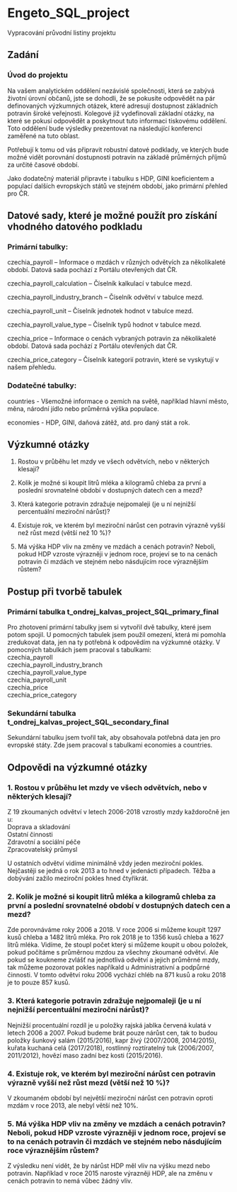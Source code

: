 # Engeto_SQL_project

Vypracování průvodní listiny projektu

## Zadání

### Úvod do projektu
Na vašem analytickém oddělení nezávislé společnosti, která se zabývá životní úrovní občanů, jste se dohodli, že se pokusíte odpovědět na pár definovaných výzkumných otázek, které adresují dostupnost základních potravin široké veřejnosti. Kolegové již vydefinovali základní otázky, na které se pokusí odpovědět a poskytnout tuto informaci tiskovému oddělení. Toto oddělení bude výsledky prezentovat na následující konferenci zaměřené na tuto oblast.

Potřebují k tomu od vás připravit robustní datové podklady, ve kterých bude možné vidět porovnání dostupnosti potravin na základě průměrných příjmů za určité časové období.

Jako dodatečný materiál připravte i tabulku s HDP, GINI koeficientem a populací dalších evropských států ve stejném období, jako primární přehled pro ČR.

## Datové sady, které je možné použít pro získání vhodného datového podkladu

### Primární tabulky:
czechia_payroll – Informace o mzdách v různých odvětvích za několikaleté období. Datová sada pochází z Portálu otevřených dat ČR.

czechia_payroll_calculation – Číselník kalkulací v tabulce mezd.

czechia_payroll_industry_branch – Číselník odvětví v tabulce mezd.

czechia_payroll_unit – Číselník jednotek hodnot v tabulce mezd.

czechia_payroll_value_type – Číselník typů hodnot v tabulce mezd.

czechia_price – Informace o cenách vybraných potravin za několikaleté období. Datová sada pochází z Portálu otevřených dat ČR.

czechia_price_category – Číselník kategorií potravin, které se vyskytují v našem přehledu.

### Dodatečné tabulky:
countries - Všemožné informace o zemích na světě, například hlavní město, měna, národní jídlo nebo průměrná výška populace.

economies - HDP, GINI, daňová zátěž, atd. pro daný stát a rok.

## Výzkumné otázky
1) Rostou v průběhu let mzdy ve všech odvětvích, nebo v některých klesají?

2) Kolik je možné si koupit litrů mléka a kilogramů chleba za první a poslední srovnatelné období v dostupných datech cen a mezd?

3) Která kategorie potravin zdražuje nejpomaleji (je u ní nejnižší percentuální meziroční nárůst)?

4) Existuje rok, ve kterém byl meziroční nárůst cen potravin výrazně vyšší než růst mezd (větší než 10 %)?

5) Má výška HDP vliv na změny ve mzdách a cenách potravin? Neboli, pokud HDP vzroste výrazněji v jednom roce, projeví se to na cenách potravin či mzdách ve stejném nebo násdujícím roce výraznějším růstem?

## Postup při tvorbě tabulek

### Primární tabulka t_ondrej_kalvas_project_SQL_primary_final
Pro zhotovení primární tabulky jsem si vytvořil dvě tabulky, které jsem potom spojil. U pomocných tabulek jsem použil omezení, která mi pomohla zredukovat data, jen na ty potřebná k odpovědím na výzkumné otázky.
V pomocných tabulkách jsem pracoval s tabulkami:  
  czechia_payroll  
  czechia_payroll_industry_branch  
  czechia_payroll_value_type  
  czechia_payroll_unit  
  czechia_price  
  czechia_price_category  

  ### Sekundární tabulka t_ondrej_kalvas_project_SQL_secondary_final
  Sekundární tabulku jsem tvořil tak, aby obsahovala potřebná data jen pro evropské státy. Zde jsem pracoval s tabulkami economies a countries.

  ## Odpovědi na výzkumné otázky

  ### 1. Rostou v průběhu let mzdy ve všech odvětvích, nebo v některých klesají?
  Z 19 zkoumaných odvětví v letech 2006-2018 vzrostly mzdy každoročně jen u:  
  Doprava a skladování  
  Ostatní činnosti  
  Zdravotní a sociální péče  
  Zpracovatelský průmysl  
  
  U ostatních odvětví vidíme minimálně vždy jeden meziroční pokles. Nejčastěji se jedná o rok 2013 a to hned v jedenácti případech.
  Těžba a dobývání zažilo meziroční pokles hned čtyřikrát.

  ### 2. Kolik je možné si koupit litrů mléka a kilogramů chleba za první a poslední srovnatelné období v dostupných datech cen a mezd?
  Zde porovnáváme roky 2006 a 2018. V roce 2006 si můžeme koupit 1297 kusů chleba a 1482 litrů mléka. Pro rok 2018 je to 1356 kusů chleba a 1627 litrů mléka. Vidíme, že stoupl počet který si můžeme koupit u obou položek, 
  pokud počítáme s průměrnou mzdou za všechny zkoumané odvětví. Ale pokud se koukneme zvlášť na jednotlivá odvětví a jejich průměrné mzdy, tak můžeme pozorovat pokles napříkald u Administrativní a podpůrné činnosti. 
  V tomto odvětví roku 2006 vychází chléb na 871 kusů a roku 2018 je to pouze 857 kusů.

  ### 3. Která kategorie potravin zdražuje nejpomaleji (je u ní nejnižší percentuální meziroční nárůst)?
  Nejnižší procentuální rozdíl je u položky rajská jablka červená kulatá v letech 2006 a 2007. Pokud budeme brát pouze nárůst cen, tak to budou položky šunkový salám (2015/2016), kapr živý (2007/2008, 2014/2015), 
  kuřata kuchaná celá (2017/2018), rostlinný roztíratelný tuk (2006/2007, 2011/2012), hovězí maso zadní bez kosti (2015/2016).
  
  ### 4. Existuje rok, ve kterém byl meziroční nárůst cen potravin výrazně vyšší než růst mezd (větší než 10 %)?
  V zkoumaném období byl největší meziroční nárůst cen potravin oproti mzdám v roce 2013, ale nebyl větší než 10%.

  ### 5. Má výška HDP vliv na změny ve mzdách a cenách potravin? Neboli, pokud HDP vzroste výrazněji v jednom roce, projeví se to na cenách potravin či mzdách ve stejném nebo násdujícím roce výraznějším růstem?
  Z výsledku není vidět, že by nárůst HDP měl vliv na výšku mezd nebo potravin. Například v roce 2015 naroste výrazněji HDP, ale na změnu v cenách potravin to nemá vůbec žádný vliv.
